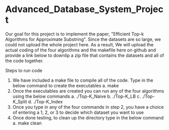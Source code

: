 # Advanced_Database_System_Project
Our goal for this project is to implement the paper, "Efficient Top-k Algorithms for Approximate Substring". Since the datasets are so large, we could not upload the whole project here. As a result, We will upload the actual coding of the four algorithms and the makefile here on github and provide a link below to downlip a zip file that contains the datasets and all of the code together.
 
 Steps to run code
 1. We have included a make file to compile all of the code. Type in the below command to create the executables
    a. make
 2. Once the executables are created you can run any of the four algorithms using the below commands
    a. ./Top-K_Naive
    b. ./Top-K_LB
    c. ./Top-K_Split
    d. ./Top-K_Index
 3. Once you type in any of the four commands in step 2, you have a choice of entering a 1, 2, or 3 to decide which dataset you want to use
 4. Once done testing, to clean up the directory type in the below command
    a. make clean
